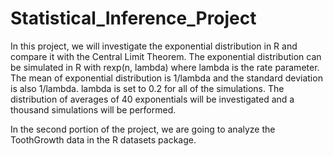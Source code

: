 # Statistical_Inference_Project

In this project, we will investigate the exponential distribution in R and compare it with the Central Limit Theorem. The exponential distribution can be simulated in R with rexp(n, lambda) where lambda is the rate parameter. The mean of exponential distribution is 1/lambda and the standard deviation is also 1/lambda. lambda is set to 0.2 for all of the simulations. The distribution of averages of 40 exponentials will be investigated and a thousand simulations will be performed.

In the second portion of the project, we are going to analyze the ToothGrowth data in the R datasets package. 
